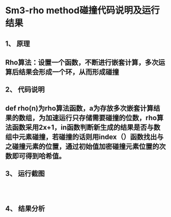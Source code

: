 Sm3-rho method碰撞代码说明及运行结果
=====
1、	原理
----
Rho算法：设置一个函数，不断进行嵌套计算，多次运算后结果会形成一个环，从而形成碰撞
<br><br>
2、	代码说明
----
def rho(n)为rho算法函数，a为存放多次嵌套计算结果的数组，为加速运行只存储需要碰撞的位数，rho算法函数采用2x+1，in函数判断新生成的结果是否与数组中元素碰撞，若碰撞的话则用index（）函数找出与之碰撞元素的位置，通过初始值加密碰撞元素位置的次数即可得到哈希值。<br><br>
3、	运行截图
---
<br><br>
4、	结果分析
---

